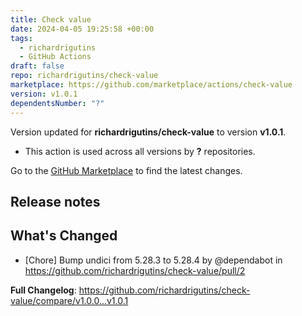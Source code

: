 ```yaml
---
title: Check value
date: 2024-04-05 19:25:58 +00:00
tags:
  - richardrigutins
  - GitHub Actions
draft: false
repo: richardrigutins/check-value
marketplace: https://github.com/marketplace/actions/check-value
version: v1.0.1
dependentsNumber: "?"
---
```



Version updated for **richardrigutins/check-value** to version **v1.0.1**.
- This action is used across all versions by **?** repositories.

Go to the [GitHub Marketplace](https://github.com/marketplace/actions/check-value) to find the latest changes.

## Release notes

## What's Changed
* [Chore] Bump undici from 5.28.3 to 5.28.4 by @dependabot in https://github.com/richardrigutins/check-value/pull/2


**Full Changelog**: https://github.com/richardrigutins/check-value/compare/v1.0.0...v1.0.1
